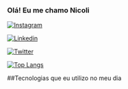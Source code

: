 ### Olá! Eu me chamo Nicoli 


[![Instagram](https://img.shields.io/badge/Instagram-E4405F?style=for-the-badge&logo=instagram&logoColor=white)](https://www.instagram.com/nickisanchezc/)

[![Linkedin](https://img.shields.io/badge/LinkedIn-0077B5?style=for-the-badge&logo=linkedin&logoColor=white)]()

[![Twitter](https://img.shields.io/badge/Twitter-1DA1F2?style=for-the-badge&logo=twitter&logoColor=white)](https://twitter.com/nickisanchezc)


[![Top Langs](https://github-readme-stats.vercel.app/api/top-langs/?username=nickisanchezc)](https://github.com/anuraghazra/github-readme-stats)

##Tecnologias que eu utilizo no meu dia

<div style ="display: inline_block"><br/>
<img align ="center"alt="html5" src="https://img.shields.io/badge/HTML5-E34F26?style=for-the-badge&logo=html5&logoColor=white%22/%3E
<img align ="center"alt="css" src="https://img.shields.io/badge/CSS3-1572B6?style=for-the-badge&logo=css3&logoColor=white%22/%3E
<img align ="center"alt="python" src="https://img.shields.io/badge/Python-14354C?style=for-the-badge&logo=python&logoColor=white%22/%3E
<img align ="center"alt="C" src="https://img.shields.io/badge/C-00599C?style=for-the-badge&logo=c&logoColor=whitee%22/%3E
<img align ="center"alt="JavaScript" src="https://img.shields.io/badge/JavaScript-323330?style=for-the-badge&logo=javascript&logoColor=F7DF1E%22/%3E
<img align ="center"alt="Django" src="https://img.shields.io/badge/Django-092E20?style=for-the-badge&logo=django&logoColor=whiteE%22/%3E
<img align ="center"alt="MySQL" src="https://img.shields.io/badge/MySQL-00000F?style=for-the-badge&logo=mysql&logoColor=white%22/%3E
</div>

Apaixonado por tecnologia, educação e por mudar a vida das pessoas através da programação.
